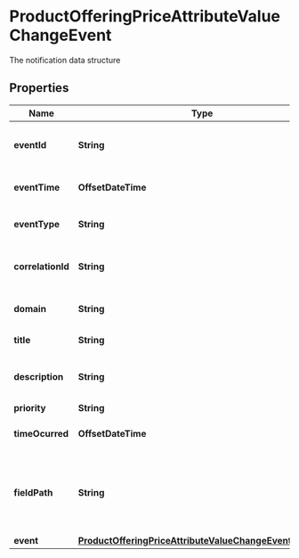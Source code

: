 

# ProductOfferingPriceAttributeValueChangeEvent

The notification data structure
## Properties

Name | Type | Description | Notes
------------ | ------------- | ------------- | -------------
**eventId** | **String** | The identifier of the notification. |  [optional]
**eventTime** | **OffsetDateTime** | Time of the event occurrence. |  [optional]
**eventType** | **String** | The type of the notification. |  [optional]
**correlationId** | **String** | The correlation id for this event. |  [optional]
**domain** | **String** | The domain of the event. |  [optional]
**title** | **String** | The title of the event. |  [optional]
**description** | **String** | An explnatory of the event. |  [optional]
**priority** | **String** | A priority. |  [optional]
**timeOcurred** | **OffsetDateTime** | The time the event occured. |  [optional]
**fieldPath** | **String** | The path identifying the object field concerned by this notification. |  [optional]
**event** | [**ProductOfferingPriceAttributeValueChangeEventPayload**](ProductOfferingPriceAttributeValueChangeEventPayload.md) |  |  [optional]



